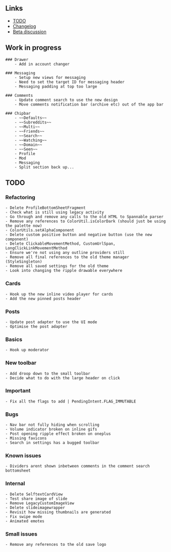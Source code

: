 ## Links

- [TODO](https://todo.syncforreddit.com)
- [Changelog](https://todo.syncforreddit.com/changelog)
- [Beta discussion](https://todo.syncforreddit.com/discussion)

## Work in progress

	### Drawer
		- Add in account changer

	### Messaging
		- Setup new views for messaging
		- Need to set the target ID for messaging header
		- Messaging padding at top too large

	### Comments
		- Update comment search to use the new design
		- Move comments notification bar (archive etc) out of the app bar
	
	### Chipbar
		- ~~Defaults~~
		- ~~Subreddits~~
		- ~~Multi~~
		- ~~Friends~~
		- ~~Search~~
		- ~~Watching~~
		- ~~Domain~~
		- ~~Seen~~
		- Profile
		- Mod
		- Messaging
		- Split section back up...

## TODO

### Refactoring
	- Delete ProfileBottomSheetFragment
	- Check what is still using legacy activity
	- Go through and remove any calls to the old HTML to Spannable parser
	- Remove any references to ColorUtil.isColorDark (should just be using the palette now)
	- ColorUtils.setAlphaComponent
	- Delete custom positive button and negative button (use the new component)
	- Delete ClickableMovementMethod, CustomUrlSpan, LongClickLinkMovementMethod
	- Ensure we're not using any outline providers still
	- Remove all final references to the old theme manager (StyleSingleton)
	- Remove all saved settings for the old theme
	- Look into changing the ripple drawable everywhere

### Cards
	- Hook up the new inline video player for cards	
	- Add the new pinned posts header

### Posts 
	- Update post adapter to use the UI mode
	- Optimise the post adapter

### Basics
	- Hook up moderator
	
### New toolbar
	- Add droop down to the small toolbar
	- Decide what to do with the large header on click

### Important
	- Fix all the flags to add | PendingIntent.FLAG_IMMUTABLE

### Bugs
	- Nav bar not fully hiding when scrolling
	- Volume indicator broken on inline gifs
	- Post opening ripple effect broken on oneplus
	- Missing favicons
	- Search in settings has a bugged toolbar

### Known issues
	- Dividers arent shown inbetween comments in the comment search bottomsheet

### Internal
	- Delete SelftextCardView
	- Test share image of slide
	- Remove LegacyCustomImageView
	- Delete slideimagewrapper
	- Revisit how missing thumbnails are generated
	- Fix swipe mode
	- Animated emotes

### Small issues
	- Remove any references to the old save logo